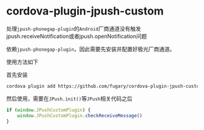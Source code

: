 # cordova-plugin-jpush-custom
处理`jpush-phonegap-plugin`的`Android`厂商通道没有触发jpush.receiveNotification或者jpush.openNotification问题

依赖`jpush-phonegap-plugin`，因此需要先安装并配置好极光厂商通道。

使用方法如下

首先安装

```sh
cordova plugin add https://github.com/fugary/cordova-plugin-jpush-custom.git
```

然后使用，需要在`JPush.init()`等`JPush`相关代码之后

```js
if (window.JPushCustomPlugin) {
    window.JPushCustomPlugin.checkReceiveMessage()
}
```

